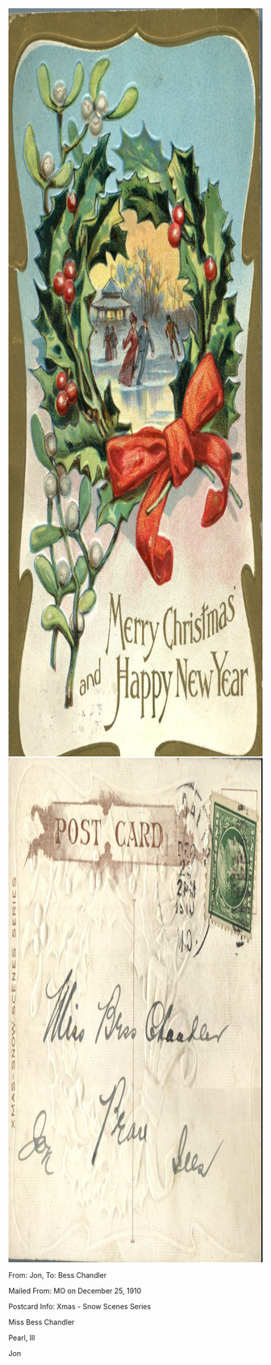 <html><body><a href="/wp-content/uploads/2014/06/postcard-2014-20140602_17514965_0436.jpg"><img class="alignnone size-full wp-image-1038" src="/wp-content/uploads/2014/06/postcard-2014-20140602_17514965_0436.jpg" alt="postcard-2014-20140602_17514965_0436" width="1004" height="1482"></a> <a href="/wp-content/uploads/2014/06/postcard-2014-20140602_17520073_0437.jpg"><img class="alignnone size-full wp-image-1039" src="/wp-content/uploads/2014/06/postcard-2014-20140602_17520073_0437.jpg" alt="postcard-2014-20140602_17520073_0437" width="1511" height="999"></a>



From: Jon, To: Bess Chandler

Mailed From: MO on December 25, 1910

Postcard Info: Xmas - Snow Scenes Series



Miss Bess Chandler

Pearl, Ill



Jon</body></html>